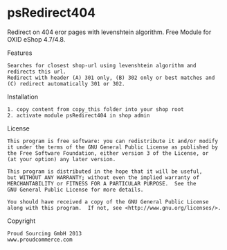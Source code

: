 psRedirect404
=========

Redirect on 404 eror pages with levenshtein algorithm.
Free Module for OXID eShop 4.7/4.8.

Features

	Searches for closest shop-url using levenshtein algorithm and redirects this url.
	Redirect with header (A) 301 only, (B) 302 only or best matches and (C) redirect automatically 301 or 302.


Installation

	1. copy content from copy_this folder into your shop root
	2. activate module psRedirect404 in shop admin


License

    This program is free software: you can redistribute it and/or modify
    it under the terms of the GNU General Public License as published by
    the Free Software Foundation, either version 3 of the License, or
    (at your option) any later version.

    This program is distributed in the hope that it will be useful,
    but WITHOUT ANY WARRANTY; without even the implied warranty of
    MERCHANTABILITY or FITNESS FOR A PARTICULAR PURPOSE.  See the
    GNU General Public License for more details.

    You should have received a copy of the GNU General Public License
    along with this program.  If not, see <http://www.gnu.org/licenses/>.
    

Copyright

	Proud Sourcing GmbH 2013
	www.proudcommerce.com
